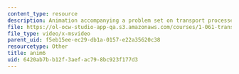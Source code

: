 ```yaml
---
content_type: resource
description: Animation accompanying a problem set on transport processes in the environment.
file: https://ol-ocw-studio-app-qa.s3.amazonaws.com/courses/1-061-transport-processes-in-the-environment-fall-2008/6420ab7bb12f3aefac798bc923f177d3_anim6.avi
file_type: video/x-msvideo
parent_uid: f5eb15ee-ec29-db1a-0157-e22a35620c38
resourcetype: Other
title: anim6
uid: 6420ab7b-b12f-3aef-ac79-8bc923f177d3
---
```

